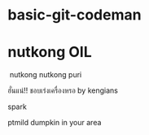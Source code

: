 ﻿
# basic-git-codeman
nutkong
OIL
=======
﻿
nutkong nutkong
puri


ฮั่นแน่!! ชอบเร่งเครื่องหรอ by kengians

spark

ptmild
dumpkin in your area
